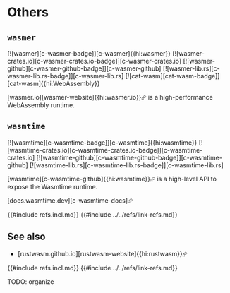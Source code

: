 # Others

## `wasmer`

[![wasmer][c-wasmer-badge]][c-wasmer]{{hi:wasmer}}
[![wasmer-crates.io][c-wasmer-crates.io-badge]][c-wasmer-crates.io]
[![wasmer-github][c-wasmer-github-badge]][c-wasmer-github]
[![wasmer-lib.rs][c-wasmer-lib.rs-badge]][c-wasmer-lib.rs]
[![cat-wasm][cat-wasm-badge]][cat-wasm]{{hi:WebAssembly}}

[wasmer.io][wasmer-website]{{hi:wasmer.io}}⮳ is a high-performance WebAssembly runtime.

## `wasmtime`

[![wasmtime][c-wasmtime-badge]][c-wasmtime]{{hi:wasmtime}}
[![wasmtime-crates.io][c-wasmtime-crates.io-badge]][c-wasmtime-crates.io]
[![wasmtime-github][c-wasmtime-github-badge]][c-wasmtime-github]
[![wasmtime-lib.rs][c-wasmtime-lib.rs-badge]][c-wasmtime-lib.rs]

[wasmtime][c-wasmtime-github]{{hi:wasmtime}}⮳ is a high-level API to expose the Wasmtime runtime.

[docs.wasmtime.dev][c-wasmtime-docs]⮳

{{#include refs.incl.md}}
{{#include ../../refs/link-refs.md}}

## See also

- [rustwasm.github.io][rustwasm-website]{{hi:rustwasm}}⮳

{{#include refs.incl.md}}
{{#include ../../refs/link-refs.md}}

<div class="hidden">
TODO: organize
</div>
